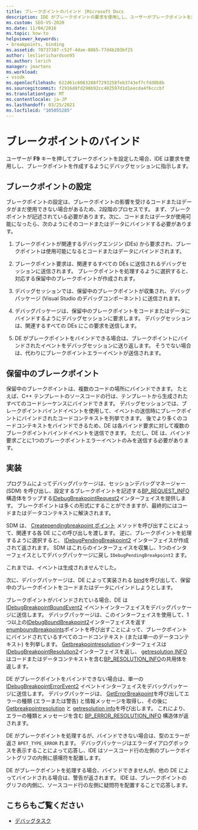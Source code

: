 ```yaml
---
title: ブレークポイントのバインド |Microsoft Docs
description: IDE がブレークポイントの要求を使用しし、ユーザーがブレークポイントを設定したときにブレークポイントを作成するようにデバッグセッションに要求する方法について説明します。
ms.custom: SEO-VS-2020
ms.date: 11/04/2016
ms.topic: how-to
helpviewer_keywords:
- breakpoints, binding
ms.assetid: 70737387-c52f-4dae-8865-77d4b203bf25
author: leslierichardson95
ms.author: lerich
manager: jmartens
ms.workload:
- vssdk
ms.openlocfilehash: 622d61c6083288f7293258feb3743ef7cfdd0b8b
ms.sourcegitcommit: f2916d8fd296b92cc402597d1d1eecda4f6cccbf
ms.translationtype: MT
ms.contentlocale: ja-JP
ms.lasthandoff: 03/25/2021
ms.locfileid: "105055285"
---
```

# <a name="bind-breakpoints"></a>ブレークポイントのバインド
ユーザーが **F9** キーを押してブレークポイントを設定した場合、IDE は要求を使用しし、ブレークポイントを作成するようにデバッグセッションに指示します。

## <a name="set-a-breakpoint"></a>ブレークポイントの設定
 ブレークポイントの設定は、ブレークポイントの影響を受けるコードまたはデータがまだ使用できない場合があるため、2段階のプロセスです。 まず、ブレークポイントが記述されている必要があります。次に、コードまたはデータが使用可能になったら、次のようにそのコードまたはデータにバインドする必要があります。

1. ブレークポイントが関連するデバッグエンジン (DEs) から要求され、ブレークポイントは使用可能になるとコードまたはデータにバインドされます。

2. ブレークポイント要求は、関連するすべての DEs に送信されるデバッグセッションに送信されます。 ブレークポイントを処理するように選択すると、対応する保留中のブレークポイントが作成されます。

3. デバッグセッションでは、保留中のブレークポイントが収集され、デバッグパッケージ (Visual Studio のデバッグコンポーネント) に送信されます。

4. デバッグパッケージは、保留中のブレークポイントをコードまたはデータにバインドするようにデバッグセッションに要求します。 デバッグセッションは、関連するすべての DEs にこの要求を送信します。

5. DE がブレークポイントをバインドできる場合は、ブレークポイントにバインドされたイベントをデバッグセッションに送り返します。 そうでない場合は、代わりにブレークポイントエラーイベントが送信されます。

## <a name="pending-breakpoints"></a>保留中のブレークポイント
 保留中のブレークポイントは、複数のコードの場所にバインドできます。 たとえば、C++ テンプレートのソースコードの行は、テンプレートから生成されたすべてのコードシーケンスにバインドできます。 デバッグセッションでは、ブレークポイントバインドイベントを使用して、イベントの送信時にブレークポイントにバインドされたコードコンテキストを列挙できます。 後でより多くのコードコンテキストをバインドできるため、DE は各バインド要求に対して複数のブレークポイントバインドイベントを送信できます。 ただし、DE は、バインド要求ごとに1つのブレークポイントエラーイベントのみを送信する必要があります。

## <a name="implementation"></a>実装
 プログラムによってデバッグパッケージは、セッションデバッグマネージャー (SDM) を呼び出し、設定するブレークポイントを記述する[BP_REQUEST_INFO](../../extensibility/debugger/reference/bp-request-info.md)構造体をラップする[IDebugBreakpointRequest2](../../extensibility/debugger/reference/idebugbreakpointrequest2.md)インターフェイスを提供します。 ブレークポイントは多くの形式にすることができますが、最終的にはコードまたはデータコンテキストに解決されます。

 SDM は、 [Creatependingbreakpoint ポイント](../../extensibility/debugger/reference/idebugengine2-creatependingbreakpoint.md) メソッドを呼び出すことによって、関連する各 DE にこの呼び出しを渡します。 逆に、ブレークポイントを処理するように選択すると、 [IDebugPendingBreakpoint2](../../extensibility/debugger/reference/idebugpendingbreakpoint2.md) インターフェイスが作成されて返されます。 SDM はこれらのインターフェイスを収集し、1つのインターフェイスとしてデバッグパッケージに戻し `IDebugPendingBreakpoint2` ます。

 これまでは、イベントは生成されませんでした。

 次に、デバッグパッケージは、DE によって実装される [bind](../../extensibility/debugger/reference/idebugpendingbreakpoint2-bind.md)を呼び出して、保留中のブレークポイントをコードまたはデータにバインドしようとします。

 ブレークポイントがバインドされている場合、DE は [IDebugBreakpointBoundEvent2](../../extensibility/debugger/reference/idebugbreakpointboundevent2.md) イベントインターフェイスをデバッグパッケージに送信します。 デバッグパッケージは、このインターフェイスを使用して、1つ以上の[IDebugBoundBreakpoint2](../../extensibility/debugger/reference/idebugboundbreakpoint2.md)インターフェイスを返す[enumboundbreakpoints](../../extensibility/debugger/reference/idebugbreakpointboundevent2-enumboundbreakpoints.md)ポイントを呼び出すことによって、ブレークポイントにバインドされているすべてのコードコンテキスト (または単一のデータコンテキスト) を列挙します。 [Getbreakpointresolution](../../extensibility/debugger/reference/idebugboundbreakpoint2-getbreakpointresolution.md)インターフェイスは[IDebugBreakpointResolution2](../../extensibility/debugger/reference/idebugbreakpointresolution2.md)インターフェイスを返し、 [getresolution INFO](../../extensibility/debugger/reference/idebugbreakpointresolution2-getresolutioninfo.md)はコードまたはデータコンテキストを含む[BP_RESOLUTION_INFO](../../extensibility/debugger/reference/bp-resolution-info.md)の共用体を返します。

 DE がブレークポイントをバインドできない場合は、単一の [IDebugBreakpointErrorEvent2](../../extensibility/debugger/reference/idebugbreakpointerrorevent2.md) イベントインターフェイスをデバッグパッケージに送信します。 デバッグパッケージは、 [GetErrorBreakpoint](../../extensibility/debugger/reference/idebugbreakpointerrorevent2-geterrorbreakpoint.md)を呼び出してエラーの種類 (エラーまたは警告) と情報メッセージを取得し、その後に [Getbreakpointresolution](../../extensibility/debugger/reference/idebugerrorbreakpoint2-getbreakpointresolution.md) と [getresolution info](../../extensibility/debugger/reference/idebugerrorbreakpointresolution2-getresolutioninfo.md)を呼び出します。 これにより、エラーの種類とメッセージを含む [BP_ERROR_RESOLUTION_INFO](../../extensibility/debugger/reference/bp-error-resolution-info.md) 構造体が返されます。

 DE がブレークポイントを処理するが、バインドできない場合は、型のエラーが返さ `BPET_TYPE_ERROR` れます。 デバッグパッケージはエラーダイアログボックスを表示することによって応答し、IDE はソースコード行の左側のブレークポイントグリフの内側に感嘆符を配置します。

 DE がブレークポイントを処理する場合、バインドできませんが、他の DE によってバインドされる場合は、警告が返されます。 IDE は、ブレークポイントのグリフの内側に、ソースコード行の左側に疑問符を配置することで応答します。

## <a name="see-also"></a>こちらもご覧ください
- [デバッグタスク](../../extensibility/debugger/debugging-tasks.md)
